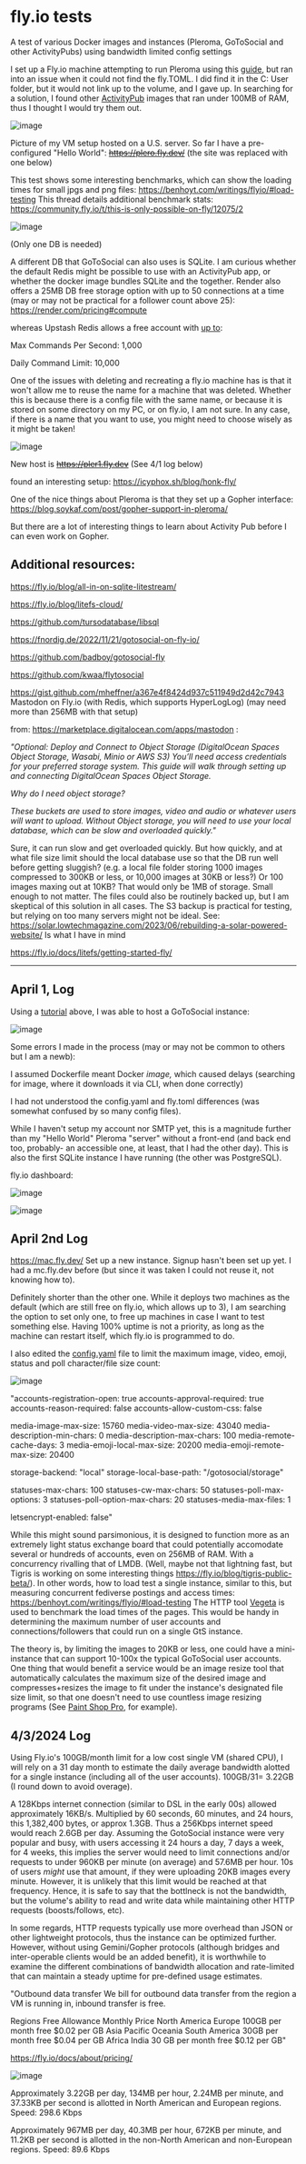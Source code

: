 # fly.io tests
A test of various Docker images and instances (Pleroma, GoToSocial and other ActivityPubs) using bandwidth limited config settings


I set up a Fly.io machine attempting to run Pleroma using this [guide](https://sal.dev/fediverse/running-pleroma-on-fly-io/), but ran into an issue when it could not find the fly.TOML. I did find it in the C: User folder, but it would not link up to the volume, and I gave up. In searching for a solution, I found other [ActivityPub](https://docs.gotosocial.org/en/latest/getting_started/#server-vps) images that ran under 100MB of RAM, thus I thought I would try them out. 

![image](https://github.com/hatonthecat/Fly.ioTests/assets/76194453/01e761ec-29e1-4769-801f-33893f0ce74e)

Picture of my VM setup hosted on a U.S. server. So far I have a pre-configured "Hello World": ~~https://plero.fly.dev/~~ (the site was replaced with one below) 

This test shows some interesting benchmarks, which can show the loading times for small jpgs and png files: https://benhoyt.com/writings/flyio/#load-testing This thread details additional benchmark stats: https://community.fly.io/t/this-is-only-possible-on-fly/12075/2


![image](https://github.com/hatonthecat/Fly.ioTests/assets/76194453/7133bb98-3eef-4fb6-8a61-399a2837a97a)

(Only one DB is needed)

A different DB that GoToSocial can also uses is SQLite. I am curious whether the default Redis might be possible to use with an ActivityPub app, or whether the docker image bundles SQLite and the together. Render also offers a 25MB DB free storage option with up to 50 connections at a time (may or may not be practical for a follower count above 25): https://render.com/pricing#compute

whereas Upstash Redis allows a free account with [up to](https://upstash.com/pricing): 

Max Commands Per Second: 1,000

Daily Command Limit: 10,000

One of the issues with deleting and recreating a fly.io machine has is that it won't allow me to reuse the name for a machine that was deleted. Whether this is because there is a config file with the same name, or because it is stored on some directory on my PC, or on fly.io, I am not sure. In any case, if there is a name that you want to use, you might need to choose wisely as it might be taken!

![image](https://github.com/hatonthecat/Fly.ioTests/assets/76194453/218eb3e5-141a-46c8-b60a-7f569be9f4ab)



New host is ~~https://pler1.fly.dev~~ (See 4/1 log below)

found an interesting setup: https://icyphox.sh/blog/honk-fly/

One of the nice things about Pleroma is that they set up a Gopher interface: https://blog.soykaf.com/post/gopher-support-in-pleroma/

But there are a lot of interesting things to learn about Activity Pub before I can even work on Gopher. 

Additional resources:
--
https://fly.io/blog/all-in-on-sqlite-litestream/

https://fly.io/blog/litefs-cloud/

https://github.com/tursodatabase/libsql

https://fnordig.de/2022/11/21/gotosocial-on-fly-io/

https://github.com/badboy/gotosocial-fly

https://github.com/kwaa/flytosocial

https://gist.github.com/mheffner/a367e4f8424d937c511949d2d42c7943 Mastodon on Fly.io (with Redis, which supports HyperLogLog) (may need more than 256MB with that setup)

from: https://marketplace.digitalocean.com/apps/mastodon :

_"Optional: Deploy and Connect to Object Storage (DigitalOcean Spaces Object Storage, Wasabi, Minio or AWS S3)
You’ll need access credentials for your preferred storage system. This guide will walk through setting up and connecting DigitalOcean Spaces Object Storage._

_Why do I need object storage?_

_These buckets are used to store images, video and audio or whatever users will want to upload. Without Object storage, you will need to use your local database, which can be slow and overloaded quickly."_

Sure, it can run slow and get overloaded quickly. But how quickly, and at what file size limit should the local database use so that the DB run well before getting sluggish?
(e.g. a local file folder storing 1000 images compressed to 300KB or less, or 10,000 images at 30KB or less?) Or 100 images maxing out at 10KB? That would only be 1MB of storage. Small enough to not matter. The files could also be routinely backed up, but I am skeptical of this solution in all cases. The S3 backup is practical for testing, but relying on too many servers might not be ideal. See: https://solar.lowtechmagazine.com/2023/06/rebuilding-a-solar-powered-website/ Is what I have in mind

https://fly.io/docs/litefs/getting-started-fly/

----

April 1, Log 
---

Using a [tutorial](https://fnordig.de/2022/11/21/gotosocial-on-fly-io/) above, I was able to host a GoToSocial instance:

![image](https://github.com/hatonthecat/fly.iotests/assets/76194453/4cd18f85-e0a6-45e2-9ab5-80db63b67b04)

Some errors I made in the process (may or may not be common to others but I am a newb):

I assumed Dockerfile meant Docker _image,_ which caused delays (searching for image, where it downloads it via CLI, when done correctly)

I had not understood the config.yaml and fly.toml differences (was somewhat confused by so many config files). 

While I haven't setup my account nor SMTP yet, this is a magnitude further than my "Hello World" Pleroma "server" without a front-end (and back end too, probably- an accessible one, at least, that I had the other day). This is also the first SQLite instance I have running (the other was PostgreSQL).

fly.io dashboard:

![image](https://github.com/hatonthecat/fly.iotests/assets/76194453/93ea41b4-1267-4d8c-a7e4-e4ef9b6eb5e5)

![image](https://github.com/hatonthecat/fly.iotests/assets/76194453/ae719d9c-5993-4714-b445-7256bf57a2fe)

April 2nd Log
--

https://mac.fly.dev/ Set up a new instance. Signup hasn't been set up yet. I had a mc.fly.dev before (but since it was taken I could not reuse it, not knowing how to).

Definitely shorter than the other one. While it deploys two machines as the default (which are still free on fly.io, which allows up to 3), I am searching the option to set only one, to free up machines in case I want to test something else. Having 100% uptime is not a priority, as long as the machine can restart itself, which fly.io is programmed to do. 

I also edited the [config.yaml](https://github.com/badboy/gotosocial-fly/blob/main/config.yaml) file to limit the maximum image, video, emoji, status and poll character/file size count:

![image](https://github.com/hatonthecat/fly.iotests/assets/76194453/78301cd3-16db-466c-98bf-0c9ece33cfa0)

"accounts-registration-open: true
accounts-approval-required: true
accounts-reason-required: false
accounts-allow-custom-css: false

media-image-max-size: 15760
media-video-max-size: 43040
media-description-min-chars: 0
media-description-max-chars: 100
media-remote-cache-days: 3
media-emoji-local-max-size: 20200
media-emoji-remote-max-size: 20400

storage-backend: "local"
storage-local-base-path: "/gotosocial/storage"

statuses-max-chars: 100
statuses-cw-max-chars: 50
statuses-poll-max-options: 3
statuses-poll-option-max-chars: 20
statuses-media-max-files: 1

letsencrypt-enabled: false"

While this might sound parsimonious, it is designed to function more as an extremely light status exchange board that could potentially accomodate several or hundreds of accounts, even on 256MB of RAM. With a concurrency rivalling that of LMDB. (Well, maybe not that lightning fast, but Tigris is working on some interesting things https://fly.io/blog/tigris-public-beta/). In other words, how to load test a single instance, similar to this, but measuring concurrent fediverse postings and access times: https://benhoyt.com/writings/flyio/#load-testing The HTTP tool [Vegeta](https://github.com/tsenart/vegeta) is used to benchmark the load times of the pages. This would be handy in determining the maximum number of user accounts and connections/followers that could run on a single GtS instance.

The theory is, by limiting the images to 20KB or less, one could have a mini-instance that can support 10-100x the typical GoToSocial user accounts. 
One thing that would benefit a service would be an image resize tool that automatically calculates the maximum size of the desired image and compresses+resizes the image to fit under the instance's designated file size limit, so that one doesn't need to use countless image resizing programs (See [Paint Shop Pro](https://github.com/EI2030/Low-power-E-Paper-OS/blob/master/Hyperlinks%20and%20Scratchpad.md), for example).

4/3/2024 Log
--
Using Fly.io's 100GB/month limit for a low cost single VM (shared CPU), I will rely on a 31 day month to estimate the daily average bandwidth alotted for a single instance (including all of the user accounts). 100GB/31= 3.22GB (I round down to avoid overage). 

A 128Kbps internet connection (similar to DSL in the early 00s) allowed approximately 16KB/s. Multiplied by 60 seconds, 60 minutes, and 24 hours, this 1,382,400 bytes, or approx 1.3GB. Thus a 256Kbps internet speed would reach 2.6GB per day. Assuming the GotoSocial instance were very popular and busy, with users accessing it 24 hours a day, 7 days a week, for 4 weeks, this implies the server would need to limit connections and/or requests to under 960KB per minute (on average) and 57.6MB per hour. 10s of users _might_ use that amount, if they were uploading 20KB images every minute. However, it is unlikely that this limit would be reached at that frequency. Hence, it is safe to say that the bottlneck is not the bandwidth, but the volume's ability to read and write data while maintaining other HTTP requests (boosts/follows, etc).

In some regards, HTTP requests typically use more overhead than JSON or other lightweight protocols, thus the instance can be optimized further. However, without using Gemini/Gopher protocols (although bridges and inter-operable clients would be an added benefit), it is worthwhile to examine the different combinations of bandwidth allocation and rate-limited that can maintain a steady uptime for pre-defined usage estimates.

"Outbound data transfer
We bill for outbound data transfer from the region a VM is running in, inbound transfer is free.

Regions	Free Allowance	Monthly Price 
North America
Europe
100GB per month free	$0.02 per GB
Asia Pacific
Oceania
South America
30GB per month free	$0.04 per GB
Africa
India
30 GB per month free	$0.12 per GB"

https://fly.io/docs/about/pricing/


![image](https://github.com/hatonthecat/fly.iotests/assets/76194453/6e0c4cab-66f8-411a-bd6f-71e9b62db4a9)

Approximately 3.22GB per day, 134MB per hour, 2.24MB per minute, and 37.33KB per second is allotted in North American and European regions. Speed: 298.6 Kbps

Approximately 967MB per day, 40.3MB per hour, 672KB per minute, and 11.2KB per second is allotted in the non-North American and non-European regions. Speed: 89.6 Kbps




